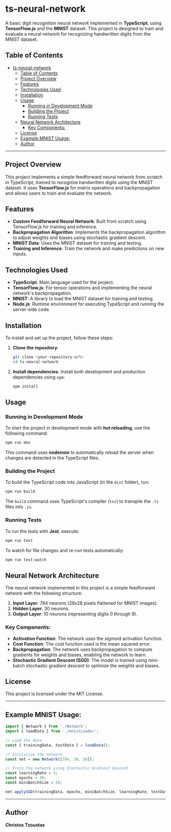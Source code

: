 
# ts-neural-network

A basic digit recognition neural network implemented in **TypeScript**, using **TensorFlow.js** and the **MNIST** dataset. This project is designed to train and evaluate a neural network for recognizing handwritten digits from the MNIST dataset.

## Table of Contents

- [ts-neural-network](#ts-neural-network)
  - [Table of Contents](#table-of-contents)
  - [Project Overview](#project-overview)
  - [Features](#features)
  - [Technologies Used](#technologies-used)
  - [Installation](#installation)
  - [Usage](#usage)
    - [Running in Development Mode](#running-in-development-mode)
    - [Building the Project](#building-the-project)
    - [Running Tests](#running-tests)
  - [Neural Network Architecture](#neural-network-architecture)
    - [Key Components:](#key-components)
  - [License](#license)
  - [Example MNIST Usage:](#example-mnist-usage)
  - [Author](#author)

---

## Project Overview

This project implements a simple feedforward neural network from scratch in TypeScript, trained to recognize handwritten digits using the MNIST dataset. It uses **TensorFlow.js** for matrix operations and backpropagation and allows users to train and evaluate the network.

## Features

- **Custom Feedforward Neural Network**: Built from scratch using TensorFlow.js for training and inference.
- **Backpropagation Algorithm**: Implements the backpropagation algorithm to adjust weights and biases using stochastic gradient descent.
- **MNIST Data**: Uses the MNIST dataset for training and testing.
- **Training and Inference**: Train the network and make predictions on new inputs.

## Technologies Used

- **TypeScript**: Main language used for the project.
- **TensorFlow.js**: For tensor operations and implementing the neural network's backpropagation.
- **MNIST**: A library to load the MNIST dataset for training and testing.
- **Node.js**: Runtime environment for executing TypeScript and running the server-side code.

## Installation

To install and set up the project, follow these steps:

1. **Clone the repository**:
   ```bash
   git clone <your-repository-url>
   cd ts-neural-network
   ```

2. **Install dependencies**:
   Install both development and production dependencies using `npm`:
   ```bash
   npm install
   ```

## Usage

### Running in Development Mode

To start the project in development mode with **hot reloading**, use the following command:

```bash
npm run dev
```

This command uses **nodemon** to automatically reload the server when changes are detected in the TypeScript files.

### Building the Project

To build the TypeScript code into JavaScript (in the `dist` folder), run:

```bash
npm run build
```

The `build` command uses TypeScript's compiler (`tsc`) to transpile the `.ts` files into `.js`.

### Running Tests

To run the tests with **Jest**, execute:

```bash
npm run test
```

To watch for file changes and re-run tests automatically:

```bash
npm run test:watch
```

## Neural Network Architecture

The neural network implemented in this project is a simple feedforward network with the following structure:

1. **Input Layer**: 784 neurons (28x28 pixels flattened for MNIST images).
2. **Hidden Layer**: 30 neurons.
3. **Output Layer**: 10 neurons (representing digits 0 through 9).

### Key Components:

- **Activation Function**: The network uses the sigmoid activation function.
- **Cost Function**: The cost function used is the mean squared error.
- **Backpropagation**: The network uses backpropagation to compute gradients for weights and biases, enabling the network to learn.
- **Stochastic Gradient Descent (SGD)**: The model is trained using mini-batch stochastic gradient descent to optimize the weights and biases.

## License

This project is licensed under the MIT License.

---

## Example MNIST Usage:

```typescript
import { Network } from './Network';
import { loadData } from './mnistLoader';

// Load the data
const { trainingData, testData } = loadData();

// Initialize the network
const net = new Network([784, 30, 10]);

// Train the network using Stochastic Gradient Descent
const learningRate = 3;
const epochs = 30;
const miniBatchSize = 10;

net.applySGD(trainingData, epochs, miniBatchSize, learningRate, testData);
```

---

## Author

**Christos Tzoustas**
